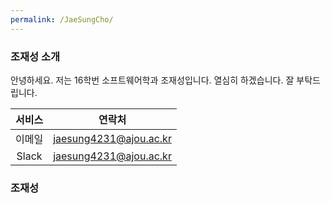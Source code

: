 ```yaml
---
permalink: /JaeSungCho/
---
```


### 조재성 소개
안녕하세요. 저는 16학번 소프트웨어학과 조재성입니다. 
열심히 하겠습니다. 잘 부탁드립니다.

|서비스|연락처|
|:------:|:---:|
|이메일|jaesung4231@ajou.ac.kr|
|Slack|jaesung4231@ajou.ac.kr|




### 조재성
